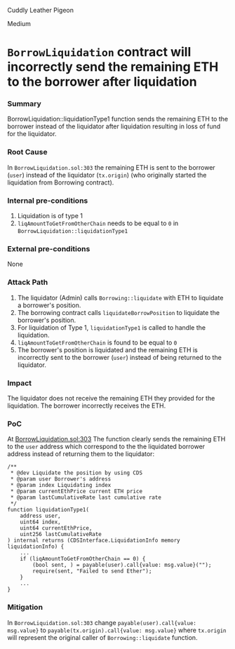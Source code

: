 Cuddly Leather Pigeon

Medium

# `BorrowLiquidation` contract will incorrectly send the remaining ETH to the borrower after liquidation

### Summary

BorrowLiquidation::liquidationType1 function sends the remaining ETH to the borrower instead of the liquidator after liquidation resulting in loss of fund for the liquidator.

### Root Cause

In `BorrowLiquidation.sol:303` the remaining ETH is sent to the borrower (`user`) instead of the liquidator (`tx.origin`) (who originally started the liquidation from Borrowing contract).

### Internal pre-conditions

1.  Liquidation is of type 1
2. `liqAmountToGetFromOtherChain` needs to be equal to `0` in `BorrowLiquidation::liquidationType1`

### External pre-conditions

None

### Attack Path

1. The liquidator (Admin) calls `Borrowing::liquidate` with ETH to liquidate a borrower's position.
2. The borrowing contract calls `liquidateBorrowPosition` to liquidate the borrower's position.
3.  For liquidation of Type 1, `liquidationType1` is called to handle the liquidation.
4. `liqAmountToGetFromOtherChain` is found to be equal to `0`
5.  The borrower's position is liquidated and the remaining ETH is incorrectly sent to the borrower (`user`) instead of being returned to the liquidator.

### Impact

The liquidator does not receive the remaining ETH they provided for the liquidation. The borrower incorrectly receives the ETH.

### PoC

At [BorrowLiquidation.sol:303](https://github.com/sherlock-audit/2024-11-autonomint/blob/main/Blockchain/Blockchian/contracts/Core_logic/borrowLiquidation.sol#L303) The function clearly sends the remaining ETH to the `user` address which correspond to the the liquidated borrower address instead of returning them to the liquidator:

```solidity
/**
 * @dev Liquidate the position by using CDS
 * @param user Borrower's address
 * @param index Liquidating index
 * @param currentEthPrice current ETH price
 * @param lastCumulativeRate last cumulative rate
 */
function liquidationType1(
    address user,
    uint64 index,
    uint64 currentEthPrice,
    uint256 lastCumulativeRate
) internal returns (CDSInterface.LiquidationInfo memory liquidationInfo) {
    ...
    if (liqAmountToGetFromOtherChain == 0) {
        (bool sent, ) = payable(user).call{value: msg.value}("");
        require(sent, "Failed to send Ether");
    }
    ...
}
```

### Mitigation

In `BorrowLiquidation.sol:303` change `payable(user).call{value: msg.value}` to `payable(tx.origin).call{value: msg.value}` where `tx.origin` will represent the original caller of `Borrowing::liquidate` function.